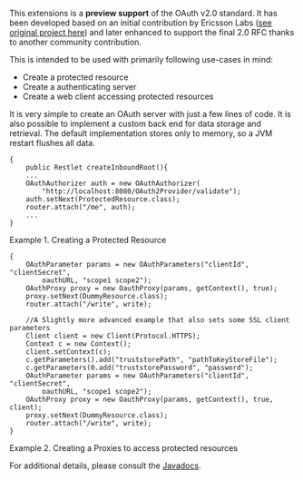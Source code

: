 This extensions is a **preview support** of the OAuth v2.0 standard. It has been developed based on an initial contribution by Ericsson Labs ([see original project here](http://labs.ericsson.com/apis/oauth2-framework)) and later enhanced to support the final 2.0 RFC thanks to another community contribution.

This is intended to be used with primarily following use-cases in mind:
- Create a protected resource
- Create a authenticating server
- Create a web client accessing protected resources

It is very simple to create an OAuth server with just a few lines of code. It is also possible to implement a custom back end for data storage and retrieval. The default implementation stores only to memory, so a JVM restart flushes all data.

    {
        public Restlet createInboundRoot(){
        ...
        OAuthAuthorizer auth = new OAuthAuthorizer(
            "http://localhost:8080/OAuth2Provider/validate");
        auth.setNext(ProtectedResource.class);
        router.attach("/me", auth);
        ...
    }

Example 1. Creating a Protected Resource

    {
        OAuthParameter params = new OAuthParameters("clientId", "clientSecret",
            oauthURL, "scope1 scope2");
        OAuthProxy proxy = new OauthProxy(params, getContext(), true);
        proxy.setNext(DummyResource.class);
        router.attach("/write", write);

        //A Slightly more advanced example that also sets some SSL client parameters
        Client client = new Client(Protocol.HTTPS);
        Context c = new Context();
        client.setContext(c);
        c.getParameters().add("truststorePath", "pathToKeyStoreFile");
        c.getParameters(0.add("truststorePassword", "password");
        OAuthParameter params = new OAuthParameters("clientId", "clientSecret",
            oauthURL, "scope1 scope2");
        OAuthProxy proxy = new OauthProxy(params, getContext(), true, client);
        proxy.setNext(DummyResource.class);
        router.attach("/write", write);
    }

Example 2. Creating a Proxies to access protected resources


For additional details, please consult the
[Javadocs](javadocs://jse/ext/org/restlet/ext/oauth/package-summary.html).

